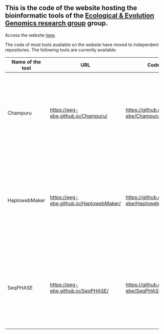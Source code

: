 ## This is the code of the website hosting the bioinformatic tools of the [Ecological & Evolution Genomics research group](https://ebe.ulb.ac.be/ebe/Flot.html) group.

Access the website [here](https://eeg-ebe.github.io/).

The code of most tools available on the website have moved to independent repositories. The following tools are currently available:

Name of the tool | URL              | Code  | Corresponding paper
------ | ------  | ------ | -----
Champuru | https://eeg-ebe.github.io/Champuru/  | https://github.com/eeg-ebe/Champuru | Flot (2007) Flot J-F (2007) Champuru 1.0: a computer software for unraveling mixtures of two DNA sequences of unequal lengths. Molecular Ecology Notes 7(6):974–977 
HaplowebMaker   | https://eeg-ebe.github.io/HaplowebMaker/   | https://github.com/eeg-ebe/HaplowebMaker | Spöri Y, Flot J (2020) HaplowebMaker and CoMa: two web tools to delimit species using haplowebs and conspecificity matrices. Methods in Ecology and Evolution 11(11):1434-1438
SeqPHASE | https://eeg-ebe.github.io/SeqPHASE/ | https://github.com/eeg-ebe/SeqPHASE | Flot (2010) SeqPHASE: a web tool for interconverting PHASE input/output files and FASTA sequence alignments Molecular Ecology Ressources 10(1):162-166
